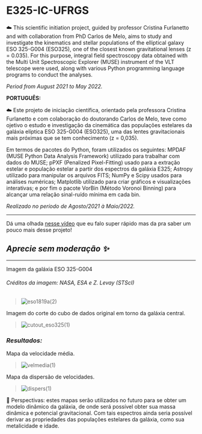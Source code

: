 # E325-IC-UFRGS
:cloud:  This scientific initiation project, guided by professor Cristina Furlanetto and with collaboration from PhD Carlos de Melo, aims to study and investigate the kinematics and stellar populations of the elliptical galaxy ESO 325-G004 (ESO325), one of the closest known gravitational lenses (z = 0.035). For this purpose, integral field spectroscopy data obtained with the Multi Unit Spectroscopic Explorer (MUSE) instrument of the VLT telescope were used, along with various Python programming language programs to conduct the analyses.

*Period from August 2021 to May 2022.*


**PORTUGUÊS:**

:cloud:  Este projeto de iniciação científica, orientado pela professora Cristina Furlanetto e com colaboração do doutorando Carlos de Melo, teve como ojetivo o estudo e investigação da cinemática das populações estelares da galáxia elíptica ESO 325-G004 (ESO325), uma das lentes gravitacionais mais próximas que se tem conhecimento (z = 0,035).

Em termos de pacotes do Python, foram utilizados os seguintes: MPDAF (MUSE Python Data Analysis Framework) utilizado para trabalhar com dados do MUSE; pPXF (Penalized Pixel-Fitting) usado para a extração estelar e população estelar a partir dos espectros da galáxia E325; Astropy utilizado para manipular os arquivos FITS; NumPy e Scipy usados para análises numéricas; Matplotlib utilizado para criar gráficos e visualizações interativas; e por fim o pacote VorBin (Método Voronoi Binning) para alcançar uma relação sinal-ruído mínima em cada bin.

*Realizado no período de Agosto/2021 à Maio/2022.*

-----------------------------------------------------------------------------------------------------------------------------------------------------------
Dá uma olhada [nesse vídeo](https://youtu.be/Ne8q8hMETj0?si=0GoD9Fj4B__JQ_dH) que eu falo super rápido mas da pra saber um pouco mais desse projeto! 
## ***Aprecie sem moderação :sparkles:***
-----------------------------------------------------------------------------------------------------------------------------------------------------------


Imagem da galáxia ESO 325-G004
###### Créditos da imagem: NASA, ESA e Z. Levay (STScI)
>![eso1819a(2)](https://github.com/astronicmn/E325-IC-UFRGS/assets/95356395/73b30032-e4f9-4d54-a405-f27d2342a19f)


Imagem do corte do cubo de dados original em torno da galáxia central.
> ![cutout_eso325(1)](https://github.com/astronicmn/E325-IC-UFRGS/assets/95356395/2917df5e-d4ae-4cb5-901e-892168d19a2e)

### *Resultados:*

Mapa da velocidade média.
> ![velmedia(1)](https://github.com/astronicmn/E325-IC-UFRGS/assets/95356395/a0766235-fbeb-4df9-ad83-5661445a2656)

 Mapa da dispersão de velocidades.
> ![dispers(1)](https://github.com/astronicmn/E325-IC-UFRGS/assets/95356395/df2019a5-2d8d-471e-a6ec-b6ea049bbbf8)

:milky_way: Perspectivas: estes mapas serão utilizados no futuro para se obter um modelo dinâmico da galáxia,
de onde será possível obter sua massa dinâmica e potencial gravitacional. Com tais
espectros ainda seria possível derivar as propriedades das populações estelares da
galáxia, como sua metalicidade e idade. 









